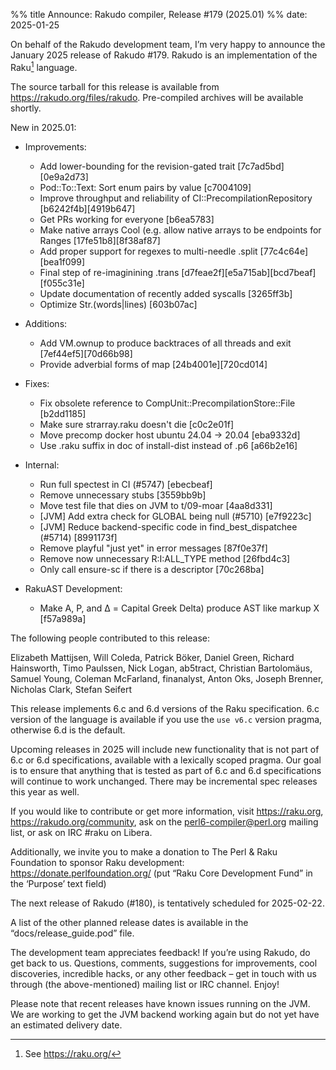 %% title Announce: Rakudo compiler, Release #179 (2025.01)
%% date: 2025-01-25

On behalf of the Rakudo development team, I’m very happy to announce the
January 2025 release of Rakudo #179. Rakudo is an implementation of
the Raku[^1] language.

The source tarball for this release is available from
<https://rakudo.org/files/rakudo>.
Pre-compiled archives will be available shortly.

New in 2025.01:

+ Improvements:
    + Add lower-bounding for the revision-gated trait [7c7ad5bd][0e9a2d73]
    + Pod::To::Text: Sort enum pairs by value [c7004109]
    + Improve throughput and reliability of CI::PrecompilationRepository [b6242f4b][4919b647]
    + Get PRs working for everyone [b6ea5783]
    + Make native arrays Cool (e.g. allow native arrays to be
      endpoints for Ranges [17fe51b8][8f38af87]
    + Add proper support for regexes to multi-needle .split [77c4c64e][bea1f099]
    + Final step of re-imaginining .trans [d7feae2f][e5a715ab][bcd7beaf][f055c31e]
    + Update documentation of recently added syscalls [3265ff3b]
    + Optimize Str.(words|lines) [603b07ac]

+ Additions:
    + Add VM.ownup to produce backtraces of all threads and exit [7ef44ef5][70d66b98]
    + Provide adverbial forms of map [24b4001e][720cd014]

+ Fixes:
    + Fix obsolete reference to CompUnit::PrecompilationStore::File [b2dd1185]
    + Make sure strarray.raku doesn't die [c0c2e01f]
    + Move precomp docker host ubuntu 24.04 -> 20.04 [eba9332d]
    + Use .raku suffix in doc of install-dist instead of .p6 [a66b2e16]

+ Internal:
    + Run full spectest in CI (#5747) [ebecbeaf]
    + Remove unnecessary stubs [3559bb9b]
    + Move test file that dies on JVM to t/09-moar [4aa8d331]
    + [JVM] Add extra check for GLOBAL being null (#5710) [e7f9223c]
    + [JVM] Reduce backend-specific code in find_best_dispatchee (#5714) [8991173f]
    + Remove playful "just yet" in error messages [87f0e37f]
    + Remove now unnecessary R:I:ALL_TYPE method [26fbd4c3]
    + Only call ensure-sc if there is a descriptor [70c268ba]

+ RakuAST Development:
    + Make  A, P, and Δ = Capital Greek Delta) produce AST like markup X [f57a989a]


The following people contributed to this release:

Elizabeth Mattijsen, Will Coleda, Patrick Böker, Daniel Green,
Richard Hainsworth, Timo Paulssen, Nick Logan, ab5tract,
Christian Bartolomäus, Samuel Young, Coleman McFarland, finanalyst,
Anton Oks, Joseph Brenner, Nicholas Clark, Stefan Seifert

This release implements 6.c and 6.d versions of the Raku specification.
6.c version of the language is available if you use the `use v6.c`
version pragma, otherwise 6.d is the default.

Upcoming releases in 2025 will include new functionality that is not
part of 6.c or 6.d specifications, available with a lexically scoped
pragma. Our goal is to ensure that anything that is tested as part of
6.c and 6.d specifications will continue to work unchanged. There may
be incremental spec releases this year as well.

If you would like to contribute or get more information, visit
<https://raku.org>, <https://rakudo.org/community>, ask on the
<perl6-compiler@perl.org> mailing list, or ask on IRC #raku on Libera.

Additionally, we invite you to make a donation to The Perl & Raku Foundation
to sponsor Raku development: <https://donate.perlfoundation.org/>
(put “Raku Core Development Fund” in the ‘Purpose’ text field)

The next release of Rakudo (#180), is tentatively scheduled for 2025-02-22.

A list of the other planned release dates is available in the
“docs/release_guide.pod” file.

The development team appreciates feedback! If you’re using Rakudo, do
get back to us. Questions, comments, suggestions for improvements, cool
discoveries, incredible hacks, or any other feedback – get in touch with
us through (the above-mentioned) mailing list or IRC channel. Enjoy!

Please note that recent releases have known issues running on the JVM.
We are working to get the JVM backend working again but do not yet have
an estimated delivery date.

[^1]: See <https://raku.org/>
